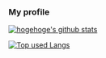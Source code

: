### My profile

<!-- リポジトリステータス -->
[![hogehoge's github stats](https://github-readme-stats.vercel.app/api?username=KatoShoma&hide=contribs&count_private=true&show_icons=true&theme=tokyonight)](https://github.com/KatoShoma/)

<!-- ソースコード統計 -->
[![Top used Langs](https://github-readme-stats.vercel.app/api/top-langs/?username=KatoShoma&layout=compact&theme=tokyonight)](https://github.com/KatoShoma/)


<!--
**KatoShoma/KatoShoma** is a ✨ _special_ ✨ repository because its `README.md` (this file) appears on your GitHub profile.

Here are some ideas to get you started:

- 🔭 I’m currently working on ...
- 🌱 I’m currently learning ...
- 👯 I’m looking to collaborate on ...
- 🤔 I’m looking for help with ...
- 💬 Ask me about ...
- 📫 How to reach me: ...
- 😄 Pronouns: ...
- ⚡ Fun fact: ...
-->
